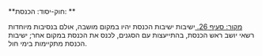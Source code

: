 **חוק-יסוד: הכנסת: **

[מקור: סעיף 26. ](https://he.wikisource.org/wiki/%D7%97%D7%95%D7%A7-%D7%99%D7%A1%D7%95%D7%93:_%D7%94%D7%9B%D7%A0%D7%A1%D7%AA#%D7%A1%D7%A2%D7%99%D7%A3_26)
ישיבות
ישיבות הכנסת יהיו במקום מושבה, אולם בנסיבות מיוחדות רשאי יושב ראש הכנסת, בהתייעצות עם הסגנים, לכנס את הכנסת במקום אחר; ישיבות הכנסת מתקיימות בימי חול.